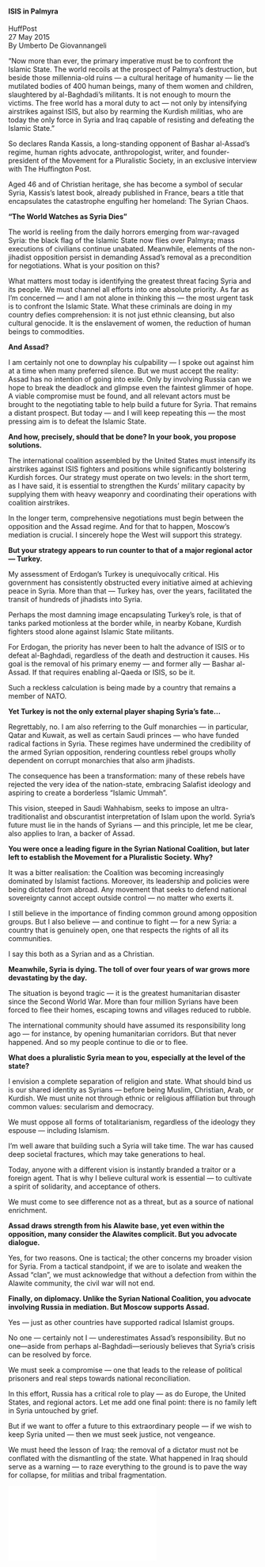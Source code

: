 <h4>ISIS in Palmyra</h4>

HuffPost  
27 May 2015  
By Umberto De Giovannangeli  

“Now more than ever, the primary imperative must be to confront the Islamic State. The world recoils at the prospect of Palmyra’s destruction, but beside those millennia-old ruins — a cultural heritage of humanity — lie the mutilated bodies of 400 human beings, many of them women and children, slaughtered by al-Baghdadi’s militants. It is not enough to mourn the victims. The free world has a moral duty to act — not only by intensifying airstrikes against ISIS, but also by rearming the Kurdish militias, who are today the only force in Syria and Iraq capable of resisting and defeating the Islamic State.”

So declares Randa Kassis, a long-standing opponent of Bashar al-Assad’s regime, human rights advocate, anthropologist, writer, and founder-president of the Movement for a Pluralistic Society, in an exclusive interview with The Huffington Post.

Aged 46 and of Christian heritage, she has become a symbol of secular Syria, Kassis’s latest book, already published in France, bears a title that encapsulates the catastrophe engulfing her homeland: The Syrian Chaos.

<b>“The World Watches as Syria Dies”</b>

The world is reeling from the daily horrors emerging from war-ravaged Syria: the black flag of the Islamic State now flies over Palmyra; mass executions of civilians continue unabated. Meanwhile, elements of the non-jihadist opposition persist in demanding Assad’s removal as a precondition for negotiations. What is your position on this?

What matters most today is identifying the greatest threat facing Syria and its people. We must channel all efforts into one absolute priority. As far as I’m concerned — and I am not alone in thinking this — the most urgent task is to confront the Islamic State. What these criminals are doing in my country defies comprehension: it is not just ethnic cleansing, but also cultural genocide. It is the enslavement of women, the reduction of human beings to commodities.

<b>And Assad?</b>

I am certainly not one to downplay his culpability — I spoke out against him at a time when many preferred silence. But we must accept the reality: Assad has no intention of going into exile. Only by involving Russia can we hope to break the deadlock and glimpse even the faintest glimmer of hope. A viable compromise must be found, and all relevant actors must be brought to the negotiating table to help build a future for Syria. That remains a distant prospect. But today — and I will keep repeating this — the most pressing aim is to defeat the Islamic State.

<b>And how, precisely, should that be done? In your book, you propose solutions.</b>

The international coalition assembled by the United States must intensify its airstrikes against ISIS fighters and positions while significantly bolstering Kurdish forces. Our strategy must operate on two levels: in the short term, as I have said, it is essential to strengthen the Kurds’ military capacity by supplying them with heavy weaponry and coordinating their operations with coalition airstrikes.

In the longer term, comprehensive negotiations must begin between the opposition and the Assad regime. And for that to happen, Moscow’s mediation is crucial. I sincerely hope the West will support this strategy.

<b>But your strategy appears to run counter to that of a major regional actor — Turkey.</b>

My assessment of Erdogan’s Turkey is unequivocally critical. His government has consistently obstructed every initiative aimed at achieving peace in Syria. More than that — Turkey has, over the years, facilitated the transit of hundreds of jihadists into Syria.

Perhaps the most damning image encapsulating Turkey’s role, is that of tanks parked motionless at the border while, in nearby Kobane, Kurdish fighters stood alone against Islamic State militants.

For Erdogan, the priority has never been to halt the advance of ISIS or to defeat al-Baghdadi, regardless of the death and destruction it causes. His goal is the removal of his primary enemy — and former ally — Bashar al-Assad. If that requires enabling al-Qaeda or ISIS, so be it.

Such a reckless calculation is being made by a country that remains a member of NATO.

<b>Yet Turkey is not the only external player shaping Syria’s fate…</b>

Regrettably, no. I am also referring to the Gulf monarchies — in particular, Qatar and Kuwait, as well as certain Saudi princes — who have funded radical factions in Syria. These regimes have undermined the credibility of the armed Syrian opposition, rendering countless rebel groups wholly dependent on corrupt monarchies that also arm jihadists.

The consequence has been a transformation: many of these rebels have rejected the very idea of the nation-state, embracing Salafist ideology and aspiring to create a borderless “Islamic Ummah”.

This vision, steeped in Saudi Wahhabism, seeks to impose an ultra-traditionalist and obscurantist interpretation of Islam upon the world. Syria’s future must lie in the hands of Syrians — and this principle, let me be clear, also applies to Iran, a backer of Assad.

**You were once a leading figure in the Syrian National Coalition, but later left to establish the Movement for a Pluralistic Society. Why?**

It was a bitter realisation: the Coalition was becoming increasingly dominated by Islamist factions. Moreover, its leadership and policies were being dictated from abroad. Any movement that seeks to defend national sovereignty cannot accept outside control — no matter who exerts it.

I still believe in the importance of finding common ground among opposition groups. But I also believe — and continue to fight — for a new Syria: a country that is genuinely open, one that respects the rights of all its communities.

I say this both as a Syrian and as a Christian.

**Meanwhile, Syria is dying. The toll of over four years of war grows more devastating by the day.**

The situation is beyond tragic — it is the greatest humanitarian disaster since the Second World War. More than four million Syrians have been forced to flee their homes, escaping towns and villages reduced to rubble.

The international community should have assumed its responsibility long ago — for instance, by opening humanitarian corridors. But that never happened. And so my people continue to die or to flee.

**What does a pluralistic Syria mean to you, especially at the level of the state?**

I envision a complete separation of religion and state. What should bind us is our shared identity as Syrians — before being Muslim, Christian, Arab, or Kurdish. We must unite not through ethnic or religious affiliation but through common values: secularism and democracy.

We must oppose all forms of totalitarianism, regardless of the ideology they espouse — including Islamism.

I’m well aware that building such a Syria will take time. The war has caused deep societal fractures, which may take generations to heal.

Today, anyone with a different vision is instantly branded a traitor or a foreign agent. That is why I believe cultural work is essential — to cultivate a spirit of solidarity, and acceptance of others.

We must come to see difference not as a threat, but as a source of national enrichment.

**Assad draws strength from his Alawite base, yet even within the opposition, many consider the Alawites complicit. But you advocate dialogue.**

Yes, for two reasons. One is tactical; the other concerns my broader vision for Syria. From a tactical standpoint, if we are to isolate and weaken the Assad “clan”, we must acknowledge that without a defection from within the Alawite community, the civil war will not end.

<b>Finally, on diplomacy. Unlike the Syrian National Coalition, you advocate involving Russia in mediation. But Moscow supports Assad.</b>

Yes — just as other countries have supported radical Islamist groups.

No one — certainly not I — underestimates Assad’s responsibility. But no one—aside from perhaps al-Baghdadi—seriously believes that Syria’s crisis can be resolved by force.

We must seek a compromise — one that leads to the release of political prisoners and real steps towards national reconciliation.

In this effort, Russia has a critical role to play — as do Europe, the United States, and regional actors. Let me add one final point: there is no family left in Syria untouched by grief.

But if we want to offer a future to this extraordinary people — if we wish to keep Syria united — then we must seek justice, not vengeance.

We must heed the lesson of Iraq: the removal of a dictator must not be conflated with the dismantling of the state. What happened in Iraq should serve as a warning — to raze everything to the ground is to pave the way for collapse, for militias and tribal fragmentation.


![](5.pdf)
<p></p>

